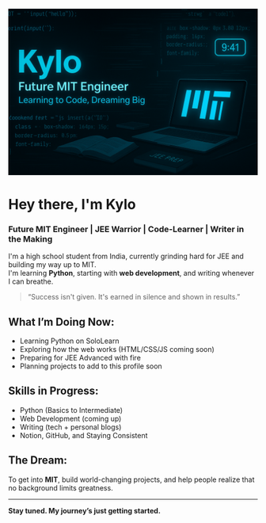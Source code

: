 ![Kylo Banner](./A_digital_graphic_banner_showcases_Kylo.png)

# Hey there, I'm Kylo  

### Future MIT Engineer | JEE Warrior | Code-Learner | Writer in the Making

I'm a high school student from India, currently grinding hard for JEE and building my way up to MIT.  
I'm learning **Python**, starting with **web development**, and writing whenever I can breathe.

> “Success isn't given. It's earned in silence and shown in results.”

## What I’m Doing Now:
- Learning Python on SoloLearn
- Exploring how the web works (HTML/CSS/JS coming soon)
- Preparing for JEE Advanced with fire
- Planning projects to add to this profile soon

## Skills in Progress:
- Python (Basics to Intermediate)
- Web Development (coming up)
- Writing (tech + personal blogs)
- Notion, GitHub, and Staying Consistent

## The Dream:
To get into **MIT**, build world-changing projects, and help people realize that no background limits greatness.

---

**Stay tuned. My journey’s just getting started.**
